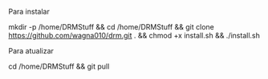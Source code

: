 Para instalar

mkdir -p /home/DRMStuff && cd /home/DRMStuff && git clone https://github.com/wagna010/drm.git . && chmod +x install.sh && ./install.sh

Para atualizar

cd /home/DRMStuff && git pull
